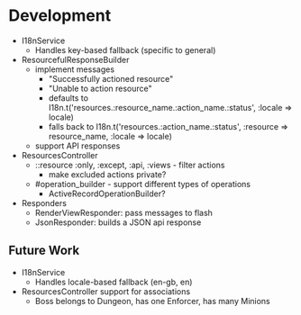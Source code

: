 # Development

- I18nService
  - Handles key-based fallback (specific to general)
- ResourcefulResponseBuilder
  - implement messages
    - "Successfully actioned resource"
    - "Unable to action resource"
    - defaults to
      I18n.t('resources.:resource_name.:action_name.:status', :locale => locale)
    - falls back to I18n.t('resources.:action_name.:status', :resource => resource_name, :locale => locale)
  - support API responses
- ResourcesController
  - ::resource :only, :except, :api, :views - filter actions
    - make excluded actions private?
  - #operation_builder - support different types of operations
    - ActiveRecordOperationBuilder?
- Responders
  - RenderViewResponder: pass messages to flash
  - JsonResponder: builds a JSON api response

## Future Work

- I18nService
  - Handles locale-based fallback (en-gb, en)
- ResourcesController support for associations
  - Boss belongs to Dungeon, has one Enforcer, has many Minions
